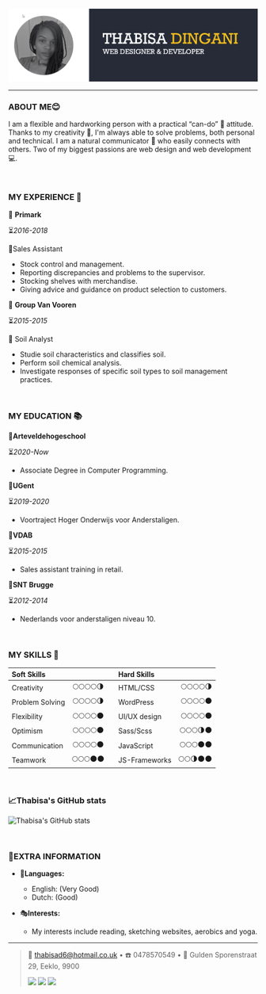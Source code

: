 
![thabisa dingani's banner](thabisa.png)

---


### ABOUT ME😊

I am a flexible and hardworking person with a practical “can-do” 💪 attitude. Thanks to my creativity 🎨, I'm always able to solve problems, both personal and technical.
I am a natural communicator 📢 who easily connects with others.
Two of my biggest passions are web design and web development 💻.

<br/>

### MY EXPERIENCE 💼

🏬 **Primark**

⏳*2016-2018*

📝Sales Assistant
- Stock control and management.
- Reporting discrepancies and problems to the supervisor.
- Stocking shelves with merchandise.
- Giving advice and guidance on product selection to customers.


🏬 **Group Van Vooren**

⏳*2015-2015*

📝 Soil Analyst
- Studie soil characteristics and classifies soil. 
- Perform soil chemical analysis.  
- Investigate responses of specific soil types to soil management practices.  
  
<br/>

### MY EDUCATION 📚

🏫**Arteveldehogeschool**

⏳*2020-Now*

- Associate Degree in Computer Programming. 


🏫**UGent**

⏳*2019-2020*

- Voortraject Hoger Onderwijs voor Anderstaligen.


🏫**VDAB**

⏳*2015-2015*

- Sales assistant training in retail.


🏫**SNT Brugge**

⏳*2012-2014*

- Nederlands voor anderstaligen niveau 10.

<br/>

### MY SKILLS 🔔

|**Soft Skills**    |              |     |**Hard Skills**   |             | 
|:------------------|:------------:|:---:|:-----------------|------------:|
|Creativity         |🌕🌕🌕🌕🌗  |     |HTML/CSS         |🌕🌕🌕🌕🌗 | 
|Problem Solving    |🌕🌕🌕🌕🌗  |     |WordPress        |🌕🌕🌕🌕🌑 |    
|Flexibility        |🌕🌕🌕🌕🌑  |     |UI/UX design     |🌕🌕🌕🌕🌑 |     
|Optimism           |🌕🌕🌕🌕🌑  |     |Sass/Scss        |🌕🌕🌕🌗🌑 |     
|Communication      |🌕🌕🌕🌕🌑  |     |JavaScript       |🌕🌕🌕🌑🌑 |   
|Teamwork           |🌕🌕🌕🌑🌑  |     |JS-Frameworks    |🌕🌕🌗🌑🌑 | 
                                                                           

<br/>

### 📈Thabisa's GitHub stats 

![Thabisa's GitHub stats](https://github-readme-stats.vercel.app/api?username=pgm-thabisadingani&show_icons=true&hide=contribs,prs&bg_color=262B37&title_color=F4BF1D&icon_color=F4BF1D&text_color=ffffff)

<br/>

### 🦄EXTRA INFORMATION 

* 💬**Languages:**

     * English: (Very Good)
     * Dutch: (Good)

* 🎭**Interests:**

   * My interests include reading, sketching websites, aerobics and yoga.

----

> 📧 <thabisad6@hotmail.co.uk> • ☎️ 0478570549  • 🏡 Gulden Sporenstraat 29, Eeklo, 9900 
> 
> [<img src="https://img.shields.io/badge/LinkedIn-0077B5?style=for-the-badge&logo=linkedin&logoColor=white">](https://www.linkedin.com/in/thabisa-dingani-b173251b7/)
> [<img src="https://img.shields.io/badge/GitHub-100000?style=for-the-badge&logo=github&logoColor=white">](https://github.com/pgm-thabisadingani)
>  [<img src="https://img.shields.io/badge/Codepen-000000?style=for-the-badge&logo=codepen&logoColor=white">](https://codepen.io/Mthabied)

